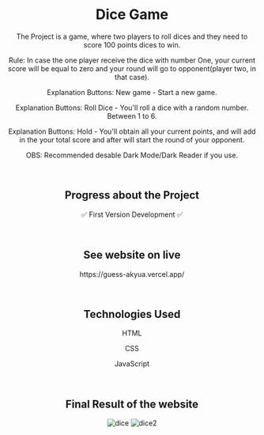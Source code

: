 <h1 align="center"> Dice Game </h1>

<p align="center"> The Project is a game, where two players to roll dices and they need to score 100 points dices to win. </p>
<p align="center"> Rule: In case the one player receive the dice with number One, your current score will be equal to zero and your round will go to opponent(player two, in that case). </p>
<p align="center"> Explanation Buttons: New game - Start a new game.  </p>
<p align="center"> Explanation Buttons: Roll Dice - You'll roll a dice with a random number. Between 1 to 6.  </p>
<p align="center"> Explanation Buttons: Hold - You'll obtain all your current points, and will add in the your total score and after will start the round of your opponent. </p>
<p align="center"> OBS: Recommended desable Dark Mode/Dark Reader if you use. </p>

<br>

<h2 align="center"> Progress about the Project </h2>
<p align="center"> ✅ First Version Development ✅ </p>

<br>

<h2 align="center"> See website on live </h2>
<p align="center"> https://guess-akyua.vercel.app/ </p>

<br>

<h2 align="center"> Technologies Used </h2>

<p align="center"> HTML </p>
<p align="center"> CSS </p>
<p align="center"> JavaScript </p>

<br>

<h2 align="center"> Final Result of the website </h2>

<div align="center">

![dice](https://user-images.githubusercontent.com/75745796/228251453-f72edabd-24a6-4e3b-9119-507b789cdc5e.png)
![dice2](https://user-images.githubusercontent.com/75745796/228251466-8c6b44d5-e8d7-49fe-86bc-e5a1f499e18e.png)

</div>
